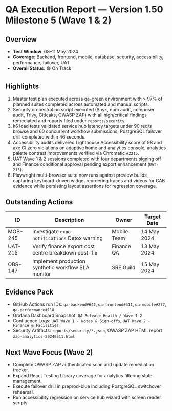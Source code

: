 # QA Execution Report — Version 1.50 Milestone 5 (Wave 1 & 2)

## Overview
- **Test Window**: 08–11 May 2024
- **Coverage**: Backend, frontend, mobile, database, security, accessibility, performance, failover, UAT
- **Overall Status**: 🟢 On Track

## Highlights
1. Master test plan executed across qa-green environment with > 97% of planned suites completed across automated and manual scripts.
2. Security orchestration script executed (Snyk, npm audit, composer audit, Trivy, Gitleaks, OWASP ZAP) with all high/critical findings remediated and reports filed under `reports/security`.
3. k6 load tests validated service hub latency targets under 90 req/s browse and 60 concurrent workflow submissions; PostgreSQL failover drill completed within 46 seconds.
4. Accessibility audits delivered Lighthouse Accessibility score of 98 and axe CI zero violations on adaptive home and analytics console; analytics palette contrast improvements verified via Chromatic `#2215`.
5. UAT Wave 1 & 2 sessions completed with four departments signing off and Finance conditional approval pending export enhancement (`UAT-215`).
6. Playwright multi-browser suite now runs against preview builds, capturing keyboard-driven widget reordering traces and videos for CAB evidence while persisting layout assertions for regression coverage.

## Outstanding Actions
| ID | Description | Owner | Target Date |
| --- | --- | --- | --- |
| MOB-245 | Investigate `expo-notifications` Detox warning | Mobile Team | 14 May 2024 |
| UAT-215 | Verify finance export cost centre breakdown post-fix | Finance QA | 13 May 2024 |
| OBS-147 | Implement production synthetic workflow SLA monitor | SRE Guild | 15 May 2024 |

## Evidence Pack
- GitHub Actions run IDs: `qa-backend#642`, `qa-frontend#311`, `qa-mobile#277`, `qa-performance#118`
- Grafana Dashboard Snapshot: `QA Release Health / Wave 1-2`
- Confluence Logs: `UAT Wave 1 - Notes & Sign-offs`, `UAT Wave 2 - Finance & Facilities`
- Security Artifacts: `reports/security/*.json`, OWASP ZAP HTML report `zap-analytics-20240511.html`

## Next Wave Focus (Wave 2)
- Complete OWASP ZAP authenticated scan and update remediation tracker.
- Expand React Testing Library coverage for analytics filtering state management.
- Execute failover drill in preprod-blue including PostgreSQL switchover rehearsal.
- Run accessibility regression on service hub wizard with screen reader scripts.
